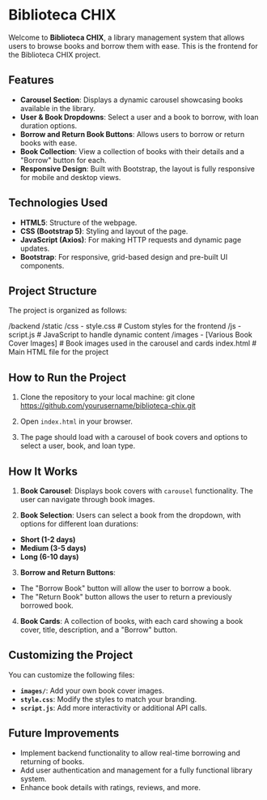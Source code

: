 # Biblioteca CHIX

Welcome to **Biblioteca CHIX**, a library management system that allows users to browse books and borrow them with ease. This is the frontend for the Biblioteca CHIX project.

## Features

- **Carousel Section**: Displays a dynamic carousel showcasing books available in the library.
- **User & Book Dropdowns**: Select a user and a book to borrow, with loan duration options.
- **Borrow and Return Book Buttons**: Allows users to borrow or return books with ease.
- **Book Collection**: View a collection of books with their details and a "Borrow" button for each.
- **Responsive Design**: Built with Bootstrap, the layout is fully responsive for mobile and desktop views.

## Technologies Used

- **HTML5**: Structure of the webpage.
- **CSS (Bootstrap 5)**: Styling and layout of the page.
- **JavaScript (Axios)**: For making HTTP requests and dynamic page updates.
- **Bootstrap**: For responsive, grid-based design and pre-built UI components.
  
## Project Structure

The project is organized as follows:

/backend /static /css - style.css # Custom styles for the frontend /js - script.js # JavaScript to handle dynamic content /images - [Various Book Cover Images] # Book images used in the carousel and cards index.html # Main HTML file for the project

## How to Run the Project

1. Clone the repository to your local machine:
git clone https://github.com/yourusername/biblioteca-chix.git

2. Open `index.html` in your browser.

3. The page should load with a carousel of book covers and options to select a user, book, and loan type.

## How It Works

1. **Book Carousel**: Displays book covers with `carousel` functionality. The user can navigate through book images.

2. **Book Selection**: Users can select a book from the dropdown, with options for different loan durations:
- **Short (1-2 days)**
- **Medium (3-5 days)**
- **Long (6-10 days)**

3. **Borrow and Return Buttons**: 
- The "Borrow Book" button will allow the user to borrow a book.
- The "Return Book" button allows the user to return a previously borrowed book.

4. **Book Cards**: A collection of books, with each card showing a book cover, title, description, and a "Borrow" button.

## Customizing the Project

You can customize the following files:

- **`images/`**: Add your own book cover images.
- **`style.css`**: Modify the styles to match your branding.
- **`script.js`**: Add more interactivity or additional API calls.

## Future Improvements

- Implement backend functionality to allow real-time borrowing and returning of books.
- Add user authentication and management for a fully functional library system.
- Enhance book details with ratings, reviews, and more.


